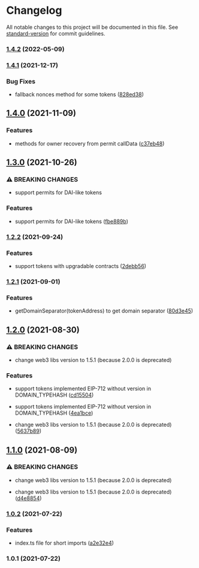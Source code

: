 # Changelog

All notable changes to this project will be documented in this file. See [standard-version](https://github.com/conventional-changelog/standard-version) for commit guidelines.

### [1.4.2](https://github.com/1inch/permit-signed-approvals-utils/compare/v1.4.1...v1.4.2) (2022-05-09)

### [1.4.1](https://github.com/1inch/permit-signed-approvals-utils/compare/v1.4.0...v1.4.1) (2021-12-17)


### Bug Fixes

* fallback nonces method for some tokens ([828ed38](https://github.com/1inch/permit-signed-approvals-utils/commit/828ed38acbeecf131860f251d37d8a005bfc7d7e))

## [1.4.0](https://github.com/1inch/permit-signed-approvals-utils/compare/v1.3.0...v1.4.0) (2021-11-09)


### Features

* methods for owner recovery from permit callData ([c37eb48](https://github.com/1inch/permit-signed-approvals-utils/commit/c37eb4820d3dfa6f0cb4746503cc0674eb278aa3))

## [1.3.0](https://github.com/1inch/permit-signed-approvals-utils/compare/v1.2.2...v1.3.0) (2021-10-26)


### ⚠ BREAKING CHANGES

* support permits for DAI-like tokens

### Features

* support permits for DAI-like tokens ([fbe889b](https://github.com/1inch/permit-signed-approvals-utils/commit/fbe889b1120a30679dcb2fb2effdcaab85a48dc3))

### [1.2.2](https://github.com/1inch/permit-signed-approvals-utils/compare/v1.2.1...v1.2.2) (2021-09-24)


### Features

* support tokens with upgradable contracts ([2debb56](https://github.com/1inch/permit-signed-approvals-utils/commit/2debb5646f9e171f01160e942f6cc971a9223ee7))

### [1.2.1](https://github.com/1inch/permit-signed-approvals-utils/compare/v1.2.0...v1.2.1) (2021-09-01)


### Features

* getDomainSeparator(tokenAddress) to get domain separator ([80d3e45](https://github.com/1inch/permit-signed-approvals-utils/commit/80d3e45e4df0ff017a97b7c5f5e099f8a1a60e5d))

## [1.2.0](https://github.com/1inch/permit-signed-approvals-utils/compare/v1.0.2...v1.2.0) (2021-08-30)


### ⚠ BREAKING CHANGES

* change web3 libs version to 1.5.1 (because 2.0.0 is deprecated)

### Features

* support tokens implemented EIP-712 without version in DOMAIN_TYPEHASH ([cd15504](https://github.com/1inch/permit-signed-approvals-utils/commit/cd155048abbd139866dcbcd981a427a278531c09))
* support tokens implemented EIP-712 without version in DOMAIN_TYPEHASH ([4ea1bce](https://github.com/1inch/permit-signed-approvals-utils/commit/4ea1bceec1d6c4f5aa7c0f2a4e9a94b45fcc96e5))


* change web3 libs version to 1.5.1 (because 2.0.0 is deprecated) ([5637b89](https://github.com/1inch/permit-signed-approvals-utils/commit/5637b896fd30d0175f038f5f1ac33c9dca76e894))

## [1.1.0](https://github.com/1inch/permit-signed-approvals-utils/compare/v1.0.2...v1.1.0) (2021-08-09)


### ⚠ BREAKING CHANGES

* change web3 libs version to 1.5.1 (because 2.0.0 is deprecated)

* change web3 libs version to 1.5.1 (because 2.0.0 is deprecated) ([d4e8854](https://github.com/1inch/permit-signed-approvals-utils/commit/d4e8854c9fbf11bb6f4866186ec70fa4af1dce94))

### [1.0.2](https://github.com/1inch/permit-signed-approvals-utils/compare/v1.0.1...v1.0.2) (2021-07-22)


### Features

* index.ts file for short imports ([a2e32e4](https://github.com/1inch/permit-signed-approvals-utils/commit/a2e32e497484f0439d179841bf393aa0ba6140d6))

### 1.0.1 (2021-07-22)
